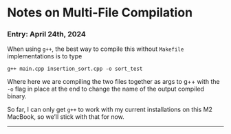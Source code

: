 # Notes on Multi-File Compilation

### Entry: April 24th, 2024

When using `g++`, the best way to compile this without `Makefile` implementations is to type

``` shell
g++ main.cpp insertion_sort.cpp -o sort_test
```

Where here we are compiling the two files together as args to g++ with the `-o` flag in place at the end to change the name of the output compiled binary. 

So far, I can only get `g++` to work with my current installations on this M2 MacBook, so we’ll stick with that for now. 

---

